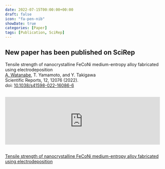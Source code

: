 ```yaml
---
date: 2022-07-15T00:00:00+00:00
draft: false
icon: "fa-pen-nib"
showDate: true
categories: [Paper]
tags: [Publication, SciRep]
---
```


## New paper has been published on SciRep

Tensile strength of nanocrystalline FeCoNi medium-entropy alloy fabricated using electrodeposition  
    <u>A. Watanabe</u>, T. Yamamoto, and Y. Takigawa  
    Scientific Reports, 12, 12076 (2022).  
    doi: [10.1038/s41598-022-16086-6](https://doi.org/10.1038/s41598-022-16086-6)

<iframe class="hatenablogcard" style="width:100%;height:155px;margin:15px 0;max-width:680px;" title="Tensile strength of nanocrystalline FeCoNi medium-entropy alloy fabricated using electrodeposition" src="https://hatenablog-parts.com/embed?url=https://www.nature.com/articles/s41598-022-16086-6" frameborder="0" scrolling="no"></iframe>

<script type="text/javascript" src="https://d1bxh8uas1mnw7.cloudfront.net/assets/embed.js"></script><div data-badge-details="right" data-badge-type="1" data-doi="10.1038/s41598-022-16086-6" data-hide-no-mentions="true" class="altmetric-embed"></div>

<script type="text/javascript" src="//cdn.plu.mx/widget-summary.js"></script>
<a href="https://plu.mx/plum/a/?doi=10.1038%2Fs41598-022-16086-6" data-orientation="vertical" data-hide-print="true" class="plumx-summary" data-site="plum" data-hide-when-empty="true" data-no-link="true">Tensile strength of nanocrystalline FeCoNi medium-entropy alloy fabricated using electrodeposition</a>